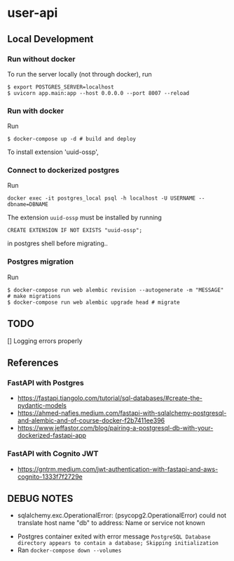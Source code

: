 # user-api

## Local Development

### Run without docker

To run the server locally (not through docker), run
```shell
$ export POSTGRES_SERVER=localhost
$ uvicorn app.main:app --host 0.0.0.0 --port 8007 --reload
```

### Run with docker

Run
```shell
$ docker-compose up -d # build and deploy
```

To install extension 'uuid-ossp', 

### Connect to dockerized postgres

Run
```shell
docker exec -it postgres_local psql -h localhost -U USERNAME --dbname=DBNAME
```

The extension ```uuid-ossp``` must be installed by running
```shell
CREATE EXTENSION IF NOT EXISTS "uuid-ossp";
```
in postgres shell before migrating..

### Postgres migration

Run
```shell
$ docker-compose run web alembic revision --autogenerate -m "MESSAGE" # make migrations
$ docker-compose run web alembic upgrade head # migrate
```

## TODO

[] Logging errors properly

## References

### FastAPI with Postgres

* https://fastapi.tiangolo.com/tutorial/sql-databases/#create-the-pydantic-models
* https://ahmed-nafies.medium.com/fastapi-with-sqlalchemy-postgresql-and-alembic-and-of-course-docker-f2b7411ee396
* https://www.jeffastor.com/blog/pairing-a-postgresql-db-with-your-dockerized-fastapi-app

### FastAPI with Cognito JWT

* https://gntrm.medium.com/jwt-authentication-with-fastapi-and-aws-cognito-1333f7f2729e

## DEBUG NOTES

* sqlalchemy.exc.OperationalError: (psycopg2.OperationalError) could not translate host name "db" to address: Name or service not known

- Postgres container exited with error message ```PostgreSQL Database directory appears to contain a database; Skipping initialization```
- Ran ```docker-compose down --volumes```